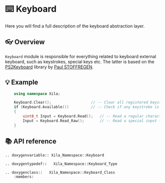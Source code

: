 # ⌨️ Keyboard

Here you will find a full description of the keyboard abstraction layer.

## 👓 Overview

`Keyboard` module is responsible for everything related to keyboard external keyboard, such as keystrokes, special keys etc. The latter is based on the [PS2Keyboard](https://github.com/PaulStoffregen/PS2Keyboard) library by [Paul STOFFREGEN](https://github.com/PaulStoffregen).

## 💡 Example

```cpp
    using namespace Xila;

    Keyboard.Clear();                  // -- Clear all registered keystrokes in the buffer.
    if (Keyboard.Available())          // -- Check if any keystroke is available in the buffer.
    {
        uint8_t Input = Keyboard.Read();   // -- Read a regular character from the keyboard.
        Input = Keyboard.Read_Raw();       // -- Read a special input from the keyboard.
    }
```

## 📚 API reference

```{eval-rst}
.. doxygenvariable:: Xila_Namespace::Keyboard

.. doxygentypedef::   Xila_Namespace::Keyboard_Type

.. doxygenclass::   Xila_Namespace::Keyboard_Class
    :members:
```
